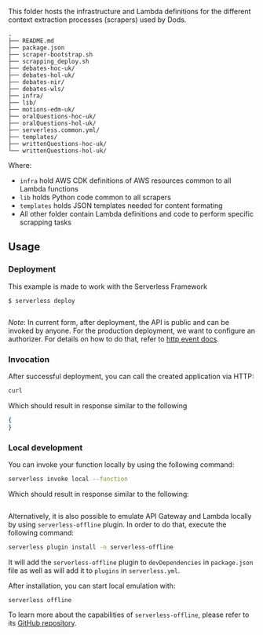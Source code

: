 This folder hosts the infrastructure and Lambda definitions for the different context extraction processes (scrapers) used by Dods.

```
.
├── README.md
├── package.json
├── scraper-bootstrap.sh
├── scrapping_deploy.sh
├── debates-hoc-uk/
├── debates-hol-uk/
├── debates-nir/
├── debates-wls/
├── infra/
├── lib/
├── motions-edm-uk/
├── oralQuestions-hoc-uk/
├── oralQuestions-hol-uk/
├── serverless.common.yml/
├── templates/
├── writtenQuestions-hoc-uk/
└── writtenQuestions-hol-uk/
```
Where:
- `infra` hold AWS CDK definitions of AWS resources common to all Lambda functions
- `lib` holds Python code common to all scrapers
- `templates` holds JSON templates needed for content formating 
- All other folder contain Lambda definitions and code to perform specific scrapping tasks

## Usage

### Deployment

This example is made to work with the Serverless Framework 

```
$ serverless deploy
```

```bash
```

_Note_: In current form, after deployment, the API is public and can be invoked by anyone. For the production deployment, we want to configure an authorizer. For details on how to do that, refer to [http event docs](https://www.serverless.com/framework/docs/providers/aws/events/apigateway/).

### Invocation

After successful deployment, you can call the created application via HTTP:

```bash
curl 
```

Which should result in response similar to the following

```json
{
}
```

### Local development

You can invoke your function locally by using the following command:

```bash
serverless invoke local --function 
```

Which should result in response similar to the following:

```
```

Alternatively, it is also possible to emulate API Gateway and Lambda locally by using `serverless-offline` plugin. In order to do that, execute the following command:

```bash
serverless plugin install -n serverless-offline
```

It will add the `serverless-offline` plugin to `devDependencies` in `package.json` file as well as will add it to `plugins` in `serverless.yml`.

After installation, you can start local emulation with:

```
serverless offline
```

To learn more about the capabilities of `serverless-offline`, please refer to its [GitHub repository](https://github.com/dherault/serverless-offline).